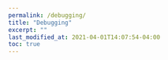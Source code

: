 ```yaml
---
permalink: /debugging/
title: "Debugging"
excerpt: ""
last_modified_at: 2021-04-01T14:07:54-04:00
toc: true
---
```

